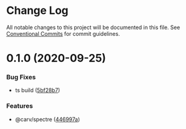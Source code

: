 # Change Log

All notable changes to this project will be documented in this file.
See [Conventional Commits](https://conventionalcommits.org) for commit guidelines.

# 0.1.0 (2020-09-25)

### Bug Fixes

- ts build ([5bf28b7](https://github.com/kenoxa/svelkit/commit/5bf28b73184ed4f08889a6ff4095ff31bfff958c))

### Features

- @carv/spectre ([446997a](https://github.com/kenoxa/svelkit/commit/446997aaf4939a03e7b32c7377be7cc7e7d38a6d))
